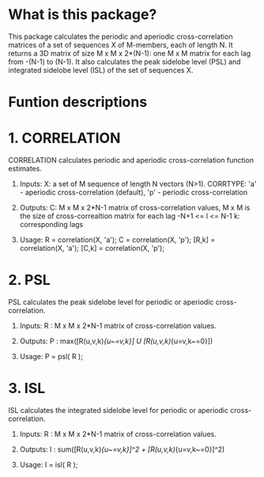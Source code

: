 # What is this package?
This package calculates the periodic and aperiodic cross-correlation matrices of a set of sequences X of M-members, each of length N.
It returns a 3D matrix of size M x M x 2*(N-1): one M x M matrix for each lag from -(N-1) to (N-1).
It also calculates the peak sidelobe level (PSL) and integrated sidelobe level (ISL) of the set of sequences X.

# Funtion descriptions
# 1. CORRELATION
CORRELATION calculates periodic and aperiodic cross-correlation function estimates.
1. Inputs:
    X: a set of M sequence of length N vectors (N>1).
    CORRTYPE: 'a' - aperiodic cross-correlation (default), 'p' - periodic cross-correlation

2. Outputs:
    C: M x M x 2*N-1 matrix of cross-correlation values, M x M is the size of cross-correaltion matrix for each lag -N+1 <= l <= N-1
    k: corresponding lags

3. Usage:
R        = correlation(X, 'a');
C        = correlation(X, 'p');
[R,k]    = correlation(X, 'a');
[C,k]    = correlation(X, 'p');

# 2. PSL
PSL calculates the peak sidelobe level for periodic or aperiodic cross-correlation.

1. Inputs:
       R : M x M x 2*N-1 matrix of cross-correlation values.

2. Outputs:
       P : max([R(u,v,k)_{u~=v,k}] U [R(u,v,k)_{u=v,k~=0}])

3. Usage:
       P = psl( R );
       
# 3. ISL   
ISL calculates the integrated sidelobe level for periodic or aperiodic cross-correlation.

1. Inputs:
       R : M x M x 2*N-1 matrix of cross-correlation values.

2. Outputs:
       I : sum([R(u,v,k)_{u~=v,k}]^2 + [R(u,v,k)_{u=v,k~=0}]^2)

3. Usage:
       I = isl( R );
